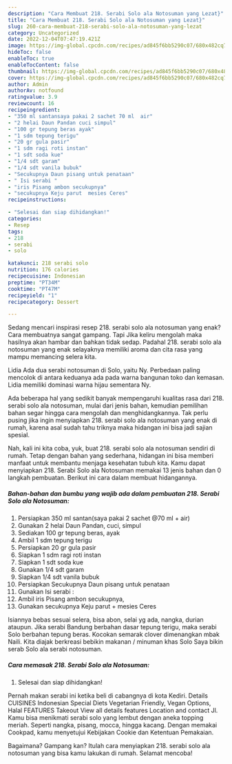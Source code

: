 ```yaml
---
description: "Cara Membuat 218. Serabi Solo ala Notosuman yang Lezat}"
title: "Cara Membuat 218. Serabi Solo ala Notosuman yang Lezat}"
slug: 260-cara-membuat-218-serabi-solo-ala-notosuman-yang-lezat
category: Uncategorized
date: 2022-12-04T07:47:19.421Z
image: https://img-global.cpcdn.com/recipes/ad845f6bb5290c07/680x482cq70/218-serabi-solo-ala-notosuman-foto-resep-utama.jpg
hideToc: false
enableToc: true
enableTocContent: false
thumbnail: https://img-global.cpcdn.com/recipes/ad845f6bb5290c07/680x482cq70/218-serabi-solo-ala-notosuman-foto-resep-utama.jpg
cover: https://img-global.cpcdn.com/recipes/ad845f6bb5290c07/680x482cq70/218-serabi-solo-ala-notosuman-foto-resep-utama.jpg
author: Admin
authorAv: notfound
ratingvalue: 3.9
reviewcount: 16
recipeingredient:
- "350 ml santansaya pakai 2 sachet 70 ml  air"
- "2 helai Daun Pandan cuci simpul"
- "100 gr tepung beras ayak"
- "1 sdm tepung terigu"
- "20 gr gula pasir"
- "1 sdm ragi roti instan"
- "1 sdt soda kue"
- "1/4 sdt garam"
- "1/4 sdt vanila bubuk"
- "Secukupnya Daun pisang untuk penataan"
- " Isi serabi "
- "iris Pisang ambon secukupnya"
- "secukupnya Keju parut  mesies Ceres"
recipeinstructions:

- "Selesai dan siap dihidangkan!"
categories:
- Resep
tags:
- 218
- serabi
- solo

katakunci: 218 serabi solo 
nutrition: 176 calories
recipecuisine: Indonesian
preptime: "PT34M"
cooktime: "PT47M"
recipeyield: "1"
recipecategory: Dessert

---
```



Sedang mencari inspirasi resep 218. serabi solo ala notosuman yang enak? Cara membuatnya sangat gampang. Tapi Jika keliru mengolah maka hasilnya akan hambar dan bahkan tidak sedap. Padahal 218. serabi solo ala notosuman yang enak selayaknya memiliki aroma dan cita rasa yang mampu memancing selera kita.


Lidia Ada dua serabi notosuman di Solo, yaitu Ny. Perbedaan paling mencolok di antara keduanya ada pada warna bangunan toko dan kemasan. Lidia memiliki dominasi warna hijau sementara Ny.

Ada beberapa hal yang sedikit banyak mempengaruhi kualitas rasa dari 218. serabi solo ala notosuman, mulai dari jenis bahan, kemudian pemilihan bahan segar hingga cara mengolah dan menghidangkannya. Tak perlu pusing jika ingin menyiapkan 218. serabi solo ala notosuman yang enak di rumah, karena asal sudah tahu triknya maka hidangan ini bisa jadi sajian spesial.


Nah, kali ini kita coba, yuk, buat 218. serabi solo ala notosuman sendiri di rumah. Tetap dengan bahan yang sederhana, hidangan ini bisa memberi manfaat untuk membantu menjaga kesehatan tubuh kita. Kamu dapat menyiapkan 218. Serabi Solo ala Notosuman memakai 13 jenis bahan dan 0 langkah pembuatan. Berikut ini cara dalam membuat hidangannya.

<!--inarticleads1-->

##### Bahan-bahan dan bumbu yang wajib ada dalam pembuatan 218. Serabi Solo ala Notosuman:

1. Persiapkan 350 ml santan(saya pakai 2 sachet @70 ml + air)
1. Gunakan 2 helai Daun Pandan, cuci, simpul
1. Sediakan 100 gr tepung beras, ayak
1. Ambil 1 sdm tepung terigu
1. Persiapkan 20 gr gula pasir
1. Siapkan 1 sdm ragi roti instan
1. Siapkan 1 sdt soda kue
1. Gunakan 1/4 sdt garam
1. Siapkan 1/4 sdt vanila bubuk
1. Persiapkan Secukupnya Daun pisang untuk penataan
1. Gunakan  Isi serabi :
1. Ambil iris Pisang ambon secukupnya,
1. Gunakan secukupnya Keju parut + mesies Ceres


Isiannya bebas sesuai selera, bisa abon, selai yg ada, nangka, durian ataupun. Jika serabi Bandung berbahan dasar tepung terigu, maka serabi Solo berbahan tepung beras. Kocokan semarak clover dimenangkan mbak Naili. Kita diajak berkreasi bebikin makanan / minuman khas Solo Saya bikin serab Solo ala serabi notosuman. 

<!--inarticleads2-->

##### Cara memasak 218. Serabi Solo ala Notosuman:


1. Selesai dan siap dihidangkan!

Pernah makan serabi ini ketika beli di cabangnya di kota Kediri. Details CUISINES Indonesian Special Diets Vegetarian Friendly, Vegan Options, Halal FEATURES Takeout View all details features Location and contact Jl. Kamu bisa menikmati serabi solo yang lembut dengan aneka topping meriah. Seperti nangka, pisang, mocca, hingga kacang. Dengan memakai Cookpad, kamu menyetujui Kebijakan Cookie dan Ketentuan Pemakaian. 

Bagaimana? Gampang kan? Itulah cara menyiapkan 218. serabi solo ala notosuman yang bisa kamu lakukan di rumah. Selamat mencoba!
